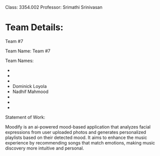 Class: 3354.002
Professor: Srimathi Srinivasan

# Team Details:

Team #7

Team Name: Team #7

Team Names: 

- 
- 
- 
- Dominick Loyola
- Nadhif Mahmood
- 
- 
- 

Statement of Work:

Moodify is an ai-powered mood-based application that analyzes facial expressions from user uploaded photos and generates personalized playlists based on their detected mood. It aims to enhance the music experience by recommending songs that match emotions, making music discovery more intuitive and personal. 
